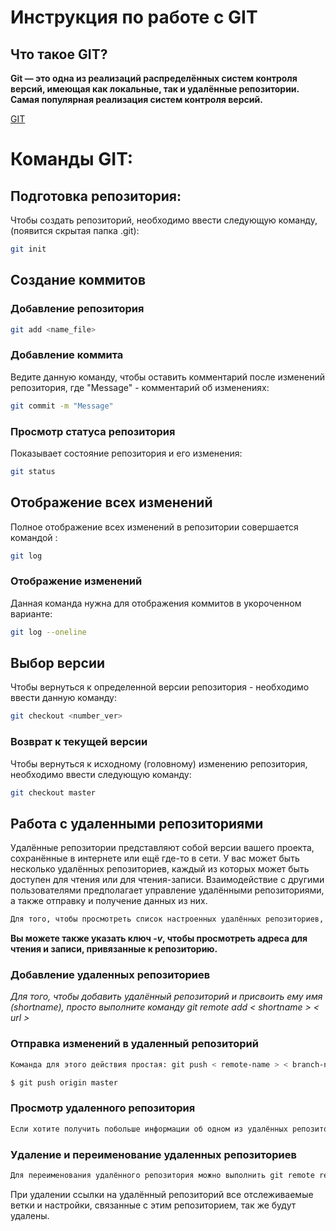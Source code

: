 # Инструкция по работе с GIT

## Что такое GIT?

**Git — это одна из реализаций распределённых систем контроля версий, имеющая как локальные, так и удалённые репозитории. Самая популярная реализация систем контроля версий.**

[GIT](https://ru.wikipedia.org/wiki/Git "Википедия")

# Команды GIT:


## Подготовка репозитория:
Чтобы создать репозиторий, необходимо ввести следующую команду, (появится скрытая папка .git):

```sh
git init
```

## Создание коммитов

### Добавление репозитория
```sh
git add <name_file>
```

### Добавление коммита
Ведите данную команду, чтобы оставить комментарий после изменений репозитория, где "Message" - комментарий об изменениях:

```sh
git commit -m "Message"
```
### Просмотр статуса репозитория 
Показывает состояние репозитория и его изменения:

```sh
git status
```

## Отображение всех изменений
Полное отображение всех изменений в репозитории совершается командой :

```sh
git log
```

### Отображение изменений
Данная команда нужна для отображения коммитов в укороченном варианте:
```sh
git log --oneline
```

## Выбор версии
Чтобы вернуться к определенной версии репозитория - необходимо ввести данную команду:
```sh
git checkout <number_ver>
```

### Возврат к текущей версии
Чтобы вернуться к исходному (головному) изменению репозитория, необходимо ввести следующую команду:
```sh
git checkout master
```

## Работа с удаленными репозиториями

Удалённые репозитории представляют собой версии вашего проекта, сохранённые в интернете или ещё где-то в сети. У вас может быть несколько удалённых репозиториев, каждый из которых может быть доступен для чтения или для чтения-записи. Взаимодействие с другими пользователями предполагает управление удалёнными репозиториями, а также отправку и получение данных из них.

```sh
Для того, чтобы просмотреть список настроенных удалённых репозиториев, вы можете запустить команду *git remote*. Она выведет названия доступных удалённых репозиториев. Если вы клонировали репозиторий, то увидите как минимум *origin* — имя по умолчанию, которое Git даёт серверу, с которого производилось клонирование.
```

**Вы можете также указать ключ *-v*, чтобы просмотреть адреса для чтения и записи, привязанные к репозиторию.**

### Добавление удаленных репозиториев

*Для того, чтобы добавить удалённый репозиторий и присвоить ему имя (shortname), просто выполните команду git remote add < shortname > < url >*

### Отправка изменений в удаленный репозиторий

```sh
Команда для этого действия простая: git push < remote-name > < branch-name >. Чтобы отправить вашу ветку master на сервер origin (повторимся, что клонирование обычно настраивает оба этих имени автоматически), вы можете выполнить следующую команду для отправки ваших коммитов:

$ git push origin master
```

### Просмотр удаленного репозитория

```sh
Если хотите получить побольше информации об одном из удалённых репозиториев, вы можете использовать команду git remote show < remote >.
```

### Удаление и переименование удаленных репозиториев

```sh
Для переименования удалённого репозитория можно выполнить git remote rename. Например, если вы хотите переименовать pb в paul, вы можете это сделать при помощи git remote rename.
```
При удалении ссылки на удалённый репозиторий все отслеживаемые ветки и настройки, связанные с этим репозиторием, так же будут удалены.
